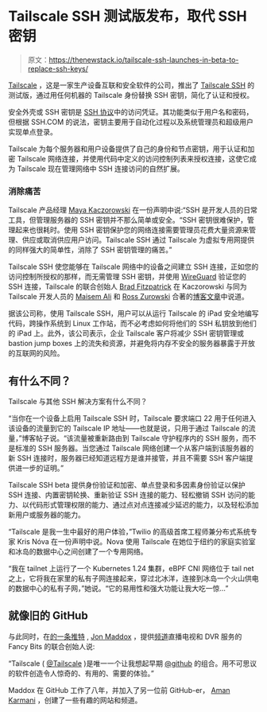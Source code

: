 # Tailscale SSH 测试版发布，取代 SSH 密钥

> 原文：<https://thenewstack.io/tailscale-ssh-launches-in-beta-to-replace-ssh-keys/>

[Tailscale](https://tailscale.com/) ，这是一家生产设备互联和安全软件的公司，推出了 [Tailscale SSH](https://tailscale.com/tailscale-ssh/) 的测试版，通过用任何机器的 Tailscale 身份替换 SSH 密钥，简化了认证和授权。

安全外壳或 SSH 密钥是 [SSH 协议](https://www.ssh.com/ssh/protocol/)中的访问凭证。其功能类似于用户名和密码，但根据 SSH.COM 的说法，密钥主要用于自动化过程以及系统管理员和超级用户实现单点登录。

Tailscale 为每个服务器和用户设备提供了自己的身份和节点密钥，用于认证和加密 Tailscale 网络连接，并使用代码中定义的访问控制列表来授权连接，这使它成为 Tailscale 现在管理网络中 SSH 连接访问的自然扩展。

### 消除痛苦

Tailscale 产品经理 [Maya Kaczorowski](https://www.linkedin.com/in/mayakaczorowski/) 在一份声明中说:“SSH 是开发人员的日常工具，但管理服务器的 SSH 密钥并不那么简单或安全。“SSH 密钥很难保护，管理起来也很耗时。使用 SSH 密钥保护您的网络连接需要管理员花费大量资源来管理、供应或取消供应用户访问。Tailscale SSH 通过 Tailscale 为虚拟专用网提供的同样强大的简单性，消除了 SSH 密钥管理的痛苦。”

Tailscale SSH 使您能够在 Tailscale 网络中的设备之间建立 SSH 连接，正如您的访问控制所授权的那样，而无需管理 SSH 密钥，并使用 [WireGuard](https://www.wireguard.com/) 验证您的 SSH 连接，Tailscale 的联合创始人 [Brad Fitzpatrick](https://www.linkedin.com/in/bradfitz/) 在 Kaczorowski 与同为 Tailscale 开发人员的 [Maisem Ali](https://twitter.com/maisem_ali) 和 [Ross Zurowski](https://twitter.com/rosszurowski) 合著的[博客文章](https://tailscale.com/blog/tailscale-ssh/)中说道。

据该公司称，使用 Tailscale SSH，用户可以从运行 Tailscale 的 iPad 安全地编写代码，跨操作系统到 Linux 工作站，而不必考虑如何将他们的 SSH 私钥放到他们的 iPad 上。此外，该公司表示，企业 Tailscale 客户将减少 SSH 密钥管理或 bastion jump boxes 上的流失和资源，并避免将内存不安全的服务器暴露于开放的互联网的风险。

## 有什么不同？

Tailscale 与其他 SSH 解决方案有什么不同？

“当你在一个设备上启用 Tailscale SSH 时，Tailscale 要求端口 22 用于任何进入该设备的流量到它的 Tailscale IP 地址——也就是说，只用于通过 Tailscale 的流量，”博客帖子说。“该流量被重新路由到 Tailscale 守护程序内的 SSH 服务，而不是标准的 SSH 服务器。当您通过 Tailscale 网络创建一个从客户端到该服务器的新 SSH 连接时，服务器已经知道远程方是谁并接管，并且不需要 SSH 客户端提供进一步的证明。”

Tailscale SSH beta 提供身份验证和加密、单点登录和多因素身份验证以保护 SSH 连接、内置密钥轮换、重新验证 SSH 连接的能力、轻松撤销 SSH 访问的能力、以代码形式管理权限的能力、通过点对点连接减少延迟的能力，以及轻松添加新用户或服务器的能力。

“Tailscale 是我一生中最好的用户体验，”Twilio 的高级首席工程师兼分布式系统专家 Kris Nóva 在一份声明中说。Nova 使用 Tailscale 在她位于纽约的家庭实验室和冰岛的数据中心之间创建了一个专用网络。

“我在 tailnet 上运行了一个 Kubernetes 1.24 集群，eBPF CNI 网络位于 tail net 之上，它将我在家里的私有子网连接起来，穿过北冰洋，连接到冰岛一个火山供电的数据中心的私有子网，”她说。“它的易用性和强大功能让我大吃一惊…”

## 就像旧的 GitHub

与此同时，在[的一条推特](https://twitter.com/maddox/status/1539709811725590533) , [Jon Maddox](https://jonmaddox.com/) ，提供[频道](https://getchannels.com/)直播电视和 DVR 服务的 Fancy Bits 的联合创始人说:

“Tailscale ( [@Tailscale](https://twitter.com/Tailscale) )是唯一一个让我想起早期 [@github](https://twitter.com/github) 的组合。用不可思议的软件创造令人惊奇的、有用的、需要的体验。”

Maddox 在 GitHub 工作了八年，并加入了另一位前 GitHub-er， [Aman Karmani](https://twitter.com/tmm1?lang=en) ，创建了一些有趣的网站和频道。

<svg xmlns:xlink="http://www.w3.org/1999/xlink" viewBox="0 0 68 31" version="1.1"><title>Group</title> <desc>Created with Sketch.</desc></svg>